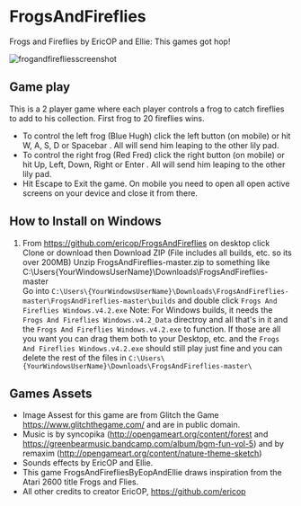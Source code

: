 # FrogsAndFireflies
Frogs and Fireflies by EricOP and Ellie: This games got hop!

![frogandfirefliesscreenshot](https://cloud.githubusercontent.com/assets/5218249/25096010/4395bcc4-236c-11e7-87f2-8c3e3f82d2cb.JPG)

## Game play

This is a 2 player game where each player controls a frog to catch fireflies to add to his collection. First frog to 20 fireflies wins.

- To control the left frog (Blue Hugh) click the left button (on mobile) or hit W, A, S, D or Spacebar . All will send him leaping to the other lily pad.
- To control the right frog (Red Fred) click the right button (on mobile) or hit Up, Left, Down, Right or Enter . All will send him leaping to the other lily pad.
- Hit Escape to Exit the game. On mobile you need to open all open active screens on your device and close it from there.

## How to Install on Windows

1. From https://github.com/ericop/FrogsAndFireflies on desktop click Clone or download then Download ZIP (File includes all builds, etc. so its over 200MB)
Unzip FrogsAndFireflies-master.zip to something like C:\Users\{YourWindowsUserName}\Downloads\FrogsAndFireflies-master\
Go into `C:\Users\{YourWindowsUserName}\Downloads\FrogsAndFireflies-master\FrogsAndFireflies-master\builds` and double click `Frogs And Fireflies Windows.v4.2.exe`
Note: For Windows builds, it needs the `Frogs And Fireflies Windows.v4.2_Data` directroy and all that's in it and the `Frogs And Fireflies Windows.v4.2.exe` to function. If those are all you want you can drag them both to your Desktop, etc. and the `Frogs And Fireflies Windows.v4.2.exe` should still play just fine and you can delete the rest of the files in `C:\Users\{YourWindowsUserName}\Downloads\FrogsAndFireflies-master\`


## Games Assets

- Image Assest for this game are from Glitch the Game https://www.glitchthegame.com/ and are in public domain.
- Music is by syncopika (http://opengameart.org/content/forest and https://greenbearmusic.bandcamp.com/album/bgm-fun-vol-5) and by remaxim (http://opengameart.org/content/nature-theme-sketch)
- Sounds effects by EricOP and Ellie.
- This game FrogsAndFirefliesByEopAndEllie draws inspiration from the Atari 2600 title Frogs and Flies.
- All other credits to creator EricOP, https://github.com/ericop

